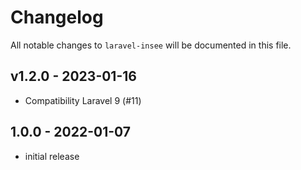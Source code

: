 # Changelog

All notable changes to `laravel-insee` will be documented in this file.

## v1.2.0 - 2023-01-16

- Compatibility Laravel 9 (#11)

## 1.0.0 - 2022-01-07

- initial release
